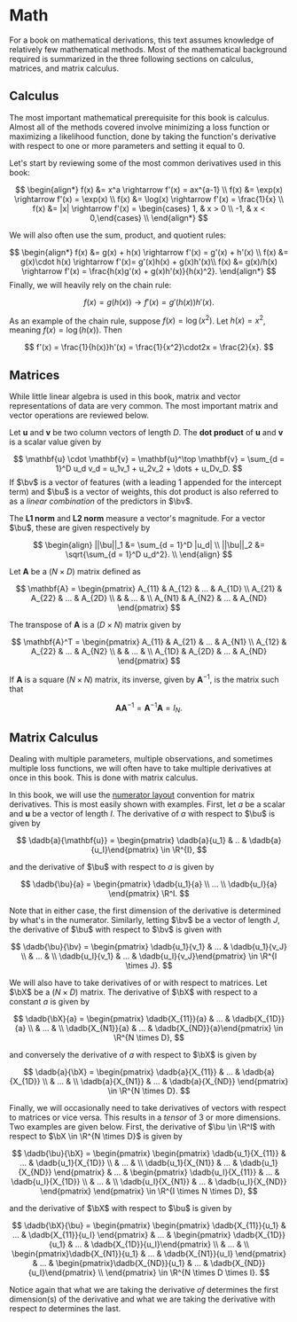 # Math

$$
\newcommand{\sumN}{\sum_{n = 1}^N}
\newcommand{\sumn}{\sum_n}
\newcommand{\prodN}{\prod_{n = 1}^N}
\newcommand{\by}{\mathbf{y}} \newcommand{\bX}{\mathbf{X}}
\newcommand{\bx}{\mathbf{x}}
\newcommand{\bu}{\mathbf{u}}
\newcommand{\bv}{\mathbf{v}}
\newcommand{\bbeta}{\boldsymbol{\beta}}
\newcommand{\btheta}{\boldsymbol{\theta}}
\newcommand{\bbetahat}{\boldsymbol{\hat{\beta}}}
\newcommand{\bthetahat}{\boldsymbol{\hat{\theta}}}
\newcommand{\bSigma}{\boldsymbol{\Sigma}}
\newcommand{\bphi}{\boldsymbol{\phi}}
\newcommand{\bPhi}{\boldsymbol{\Phi}}
\newcommand{\bT}{\mathbf{T}}
\newcommand{\dadb}[2]{\frac{\partial #1}{\partial #2}}
\newcommand{\iid}{\overset{\small{\text{i.i.d.}}}{\sim}}
$$

For a book on mathematical derivations, this text assumes knowledge of relatively few mathematical methods. Most of the mathematical background required is summarized in the three following sections on calculus, matrices, and matrix calculus. 



## Calculus

The most important mathematical prerequisite for this book is calculus. Almost all of the methods covered involve minimizing a loss function or maximizing a likelihood function, done by taking the function's derivative with respect to one or more parameters and setting it equal to 0. 

Let's start by reviewing some of the most common derivatives used in this book:


$$
\begin{align*}
f(x) &= x^a \rightarrow f'(x)  = ax^{a-1} \\
f(x) &= \exp(x) \rightarrow  f'(x)  = \exp(x) \\ 
f(x) &= \log(x) \rightarrow f'(x) = \frac{1}{x} \\
f(x) &= |x| \rightarrow f'(x) = \begin{cases} 1, & x > 0 \\ -1, &  x < 0,\end{cases} \\
\end{align*}
$$


We will also often use the sum, product, and quotient rules:


$$
\begin{align*}
f(x) &= g(x) + h(x) \rightarrow f'(x) = g'(x) + h'(x) \\
f(x) &= g(x)\cdot h(x) \rightarrow f'(x)= g'(x)h(x) + g(x)h'(x)\\
f(x) &= g(x)/h(x) \rightarrow f'(x) = \frac{h(x)g'(x) + g(x)h'(x)}{h(x)^2}.
\end{align*}
$$
Finally, we will heavily rely on the chain rule:


$$
f(x) = g(h(x)) \rightarrow f'(x) = g'(h(x))h'(x).
$$



As an example of the chain rule, suppose $f(x) = \log(x^2)$. Let $h(x) = x^2$, meaning $f(x) = \log(h(x))$. Then


$$
f'(x) = \frac{1}{h(x)}h'(x) = \frac{1}{x^2}\cdot2x = \frac{2}{x}. 
$$



## Matrices 

While little linear algebra is used in this book, matrix and vector representations of data are very common. The most important matrix and vector operations are reviewed below. 

Let $\mathbf{u}$ and $\mathbf{v}$ be two column vectors of length $D$. The **dot product** of $\mathbf{u}$ and $\mathbf{v}$ is a scalar value given by 

$$
\mathbf{u} \cdot \mathbf{v} = \mathbf{u}^\top \mathbf{v} = \sum_{d = 1}^D u_d v_d = u_1v_1 + u_2v_2 + \dots + u_Dv_D.
$$
If $\bv$ is a vector of features (with a leading 1 appended for the intercept term) and $\bu$ is a vector of weights, this dot product is also referred to as a *linear combination* of the predictors in $\bv$. 

The **L1 norm** and **L2 norm** measure a vector's magnitude. For a vector $\bu$, these are given respectively by


$$
\begin{align}
||\bu||_1 &= \sum_{d = 1}^D |u_d| \\
||\bu||_2 &= \sqrt{\sum_{d = 1}^D u_d^2}. \\
\end{align}
$$


Let $\mathbf{A}$ be a $(N \times D)$ matrix defined as 

$$
\mathbf{A} = \begin{pmatrix} A_{11} & A_{12} & ... & A_{1D}  \\ 
A_{21} & A_{22} & ... & A_{2D} \\
& & ... & \\
A_{N1} & A_{N2} & ... & A_{ND} \end{pmatrix}
$$


The transpose of $\mathbf{A}$ is a $(D \times N)$ matrix given by 


$$
\mathbf{A}^T = \begin{pmatrix} A_{11} & A_{21} & ... & A_{N1} \\
A_{12} & A_{22} & ... & A_{N2} \\
& & ... & \\
A_{1D} & A_{2D} & ... & A_{ND} \end{pmatrix}
$$


If $\mathbf{A}$ is a square $(N \times N)$ matrix, its inverse, given by $\mathbf{A}^{-1}$, is the matrix such that 


$$
\mathbf{A}\mathbf{A}^{-1} = \mathbf{A}^{-1}\mathbf{A} = I_N.
$$


## Matrix Calculus

Dealing with multiple parameters, multiple observations, and sometimes multiple loss functions, we will often have to take multiple derivatives at once in this book. This is done with matrix calculus. 

In this book, we will use the [numerator layout](https://en.wikipedia.org/wiki/Matrix_calculus#Numerator-layout_notation) convention for matrix derivatives. This is most easily shown with examples. First, let $a$ be a scalar and $\mathbf{u}$ be a vector of length $I$. The derivative of $a$ with respect to $\bu$ is given by


$$
\dadb{a}{\mathbf{u}} = \begin{pmatrix} \dadb{a}{u_1} & .. & \dadb{a}{u_I}\end{pmatrix} \in \R^{I},
$$


and the derivative of $\bu$ with respect to $a$ is given by 


$$
\dadb{\bu}{a} = \begin{pmatrix} \dadb{u_1}{a} \\ ... \\ \dadb{u_I}{a} \end{pmatrix} \R^I.
$$


Note that in either case, the first dimension of the derivative is determined by what's in the numerator. Similarly, letting $\bv$ be a vector of length $J$, the derivative of $\bu$ with respect to $\bv$ is given with 


$$
\dadb{\bu}{\bv} = \begin{pmatrix} \dadb{u_1}{v_1} & ... & \dadb{u_1}{v_J} \\ & ... & \\ \dadb{u_I}{v_1} & ... & \dadb{u_I}{v_J}\end{pmatrix} \in \R^{I \times J}.
$$


We will also have to take derivatives of or with respect to matrices. Let $\bX$ be a $(N \times D)$ matrix. The derivative of $\bX$ with respect to a constant $a$ is given by


$$
\dadb{\bX}{a} = \begin{pmatrix} \dadb{X_{11}}{a} & ... & \dadb{X_{1D}}{a} \\ & ... & \\ \dadb{X_{N1}}{a} & ... & \dadb{X_{ND}}{a}\end{pmatrix}  \in \R^{N \times D},
$$


and conversely the derivative of $a$ with respect to $\bX$ is given by 


$$
\dadb{a}{\bX} =  \begin{pmatrix} \dadb{a}{X_{11}} & ... & \dadb{a}{X_{1D}} \\ & ... & \\ \dadb{a}{X_{N1}} & ... & \dadb{a}{X_{ND}} \end{pmatrix}  \in \R^{N \times D}.
$$


Finally, we will occasionally need to take derivatives of vectors with respect to matrices or vice versa. This results in a *tensor* of 3 or more dimensions. Two examples are given below. First, the derivative of $\bu \in \R^I$ with respect to $\bX \in \R^{N \times D}$ is given by


$$
\dadb{\bu}{\bX} = \begin{pmatrix} \begin{pmatrix} \dadb{u_1}{X_{11}} & ... & \dadb{u_1}{X_{1D}} \\ & ... & \\ \dadb{u_1}{X_{N1}} & ... & \dadb{u_1}{X_{ND}} \end{pmatrix}
& ... &
\begin{pmatrix} \dadb{u_I}{X_{11}} & ... & \dadb{u_I}{X_{1D}} \\ & ... & \\ \dadb{u_I}{X_{N1}} & ... & \dadb{u_I}{X_{ND}}  \end{pmatrix} \end{pmatrix}  \in \R^{I \times N \times D},
$$


and the derivative of $\bX$ with respect to $\bu$ is given by


$$
\dadb{\bX}{\bu} = \begin{pmatrix} \begin{pmatrix} \dadb{X_{11}}{u_1} & ... & \dadb{X_{11}}{u_I} \end{pmatrix}
& ... &
\begin{pmatrix}  \dadb{X_{1D}}{u_1} & ... & \dadb{X_{1D}}{u_I}\end{pmatrix} \\
& ... & \\
 \begin{pmatrix}\dadb{X_{N1}}{u_1} & ... & \dadb{X_{N1}}{u_I} \end{pmatrix}
& ... &
\begin{pmatrix}\dadb{X_{ND}}{u_1} & ... & \dadb{X_{ND}}{u_I}\end{pmatrix} \\
\end{pmatrix}  \in \R^{N \times D \times I}.
$$




Notice again that what we are taking the derivative *of* determines the first dimension(s) of the derivative and what we are taking the derivative with respect *to* determines the last. 